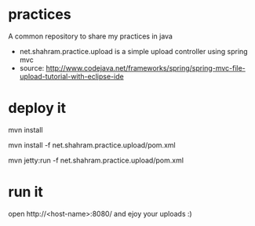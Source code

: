 # practices
A common repository to share my practices in java

* net.shahram.practice.upload is a simple upload controller using spring mvc
* source: http://www.codejava.net/frameworks/spring/spring-mvc-file-upload-tutorial-with-eclipse-ide  

# deploy it
mvn install

mvn install -f net.shahram.practice.upload/pom.xml

mvn jetty:run -f net.shahram.practice.upload/pom.xml

# run it
open http://&lt;host-name&gt;:8080/ and ejoy your uploads :)

